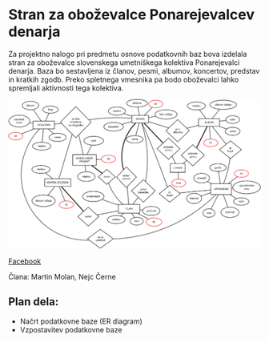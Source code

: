 # Stran za oboževalce Ponarejevalcev denarja

Za projektno nalogo pri predmetu osnove podatkovnih baz bova izdelala stran za oboževalce slovenskega umetniškega kolektiva Ponarejevalci denarja. Baza bo sestavljena iz članov, pesmi, albumov, koncertov, predstav in kratkih zgodb. Preko spletnega vmesnika pa bodo oboževalci lahko spremljali aktivnosti tega kolektiva.


![alt text](https://github.com/MolanM/Fake_wizard_productions/blob/master/ERdiagram/Diagram.png "ER diagram")

[Facebook](https://www.facebook.com/ponarejevalci/ "Ponarejevalci denarja na Facebooku")

Člana: Martin Molan, Nejc Černe

## Plan dela:
* Načrt podatkovne baze (ER diagram)
* Vzpostavitev podatkovne baze
